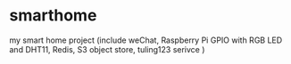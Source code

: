 # smarthome
my smart home project (include weChat, Raspberry Pi GPIO with RGB LED and DHT11, Redis, S3 object store, tuling123 serivce )
